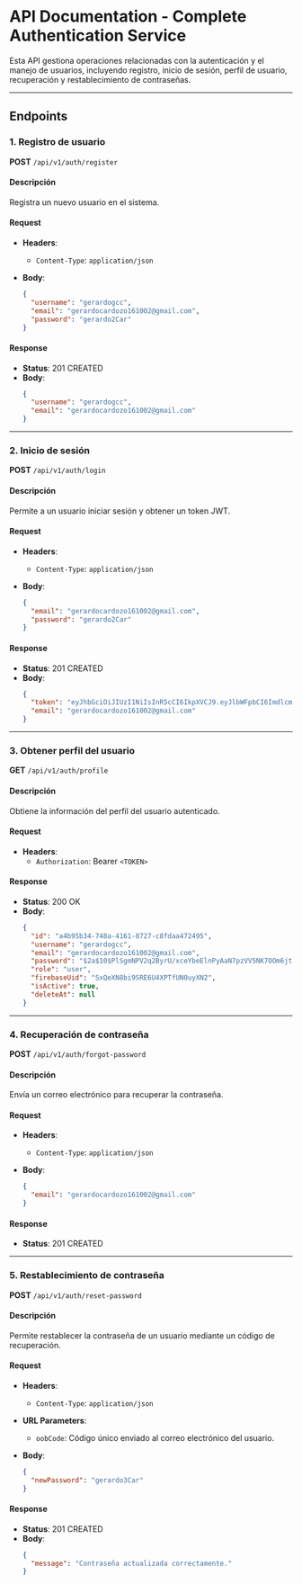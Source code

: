 
# API Documentation - Complete Authentication Service

Esta API gestiona operaciones relacionadas con la autenticación y el manejo de usuarios, incluyendo registro, inicio de sesión, perfil de usuario, recuperación y restablecimiento de contraseñas.

---

## **Endpoints**

### **1. Registro de usuario**
**POST** `/api/v1/auth/register`

#### **Descripción**
Registra un nuevo usuario en el sistema.

#### **Request**
- **Headers**:  
  - `Content-Type`: `application/json`

- **Body**:
  ```json
  {
    "username": "gerardogcc",
    "email": "gerardocardozo161002@gmail.com",
    "password": "gerardo2Car"
  }
  ```

#### **Response**
- **Status**: 201 CREATED
- **Body**:
  ```json
  {
    "username": "gerardogcc",
    "email": "gerardocardozo161002@gmail.com"
  }
  ```

---

### **2. Inicio de sesión**
**POST** `/api/v1/auth/login`

#### **Descripción**
Permite a un usuario iniciar sesión y obtener un token JWT.

#### **Request**
- **Headers**:
  - `Content-Type`: `application/json`

- **Body**:
  ```json
  {
    "email": "gerardocardozo161002@gmail.com",
    "password": "gerardo2Car"
  }
  ```

#### **Response**
- **Status**: 201 CREATED
- **Body**:
  ```json
  {
    "token": "eyJhbGciOiJIUzI1NiIsInR5cCI6IkpXVCJ9.eyJlbWFpbCI6ImdlcmFyZG9jYXJkb3pvMTYxMDAyQGdtYWlsLmNvbSIsInJvbGUiOiJ1c2VyIiwiaWF0IjoxNzMyMDM0NjgyLCJleHAiOjE3MzIwMzgyODJ9.eaCdnyhq6ZGubonSmwq3At9SF0OOMA8oUggqwlCuY_Q",
    "email": "gerardocardozo161002@gmail.com"
  }
  ```

---

### **3. Obtener perfil del usuario**
**GET** `/api/v1/auth/profile`

#### **Descripción**
Obtiene la información del perfil del usuario autenticado.

#### **Request**
- **Headers**:
  - `Authorization`: Bearer `<TOKEN>`

#### **Response**
- **Status**: 200 OK
- **Body**:
  ```json
  {
    "id": "a4b95b34-748a-4161-8727-c8fdaa472495",
    "username": "gerardogcc",
    "email": "gerardocardozo161002@gmail.com",
    "password": "$2a$10$PlSgmNPV2q2ByrU/xceYbeElnPyAaN7pzVV5NK7OOm6jt9x2LAGCG",
    "role": "user",
    "firebaseUid": "SxQeXN8bi9SRE6U4XPTfUN0uyXN2",
    "isActive": true,
    "deleteAt": null
  }
  ```

---

### **4. Recuperación de contraseña**
**POST** `/api/v1/auth/forgot-password`

#### **Descripción**
Envía un correo electrónico para recuperar la contraseña.

#### **Request**
- **Headers**:
  - `Content-Type`: `application/json`

- **Body**:
  ```json
  {
    "email": "gerardocardozo161002@gmail.com"
  }
  ```

#### **Response**
- **Status**: 201 CREATED

---

### **5. Restablecimiento de contraseña**
**POST** `/api/v1/auth/reset-password`

#### **Descripción**
Permite restablecer la contraseña de un usuario mediante un código de recuperación.

#### **Request**
- **Headers**:
  - `Content-Type`: `application/json`

- **URL Parameters**:
  - `oobCode`: Código único enviado al correo electrónico del usuario.

- **Body**:
  ```json
  {
    "newPassword": "gerardo3Car"
  }
  ```

#### **Response**
- **Status**: 201 CREATED
- **Body**:
  ```json
  {
    "message": "Contraseña actualizada correctamente."
  }
  ```

